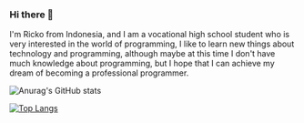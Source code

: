 ### Hi there 👋

I'm Ricko from Indonesia, and I am a vocational high school student who is very interested in the world of programming, I like to learn new things about technology and programming, although maybe at this time I don't have much knowledge about programming, but I hope that I can achieve my dream of becoming a professional programmer.

![Anurag's GitHub stats](https://github-readme-stats.vercel.app/api?username=rickosong&show_icons=true&theme=radical)

[![Top Langs](https://github-readme-stats.vercel.app/api/top-langs/?username=rickosong&layout=compact)](https://github.com/anuraghazra/github-readme-stats)
